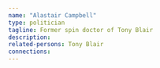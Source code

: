 ```yaml
---
name: "Alastair Campbell"
type: politician
tagline: Former spin doctor of Tony Blair
description:
related-persons: Tony Blair
connections:
---
```

